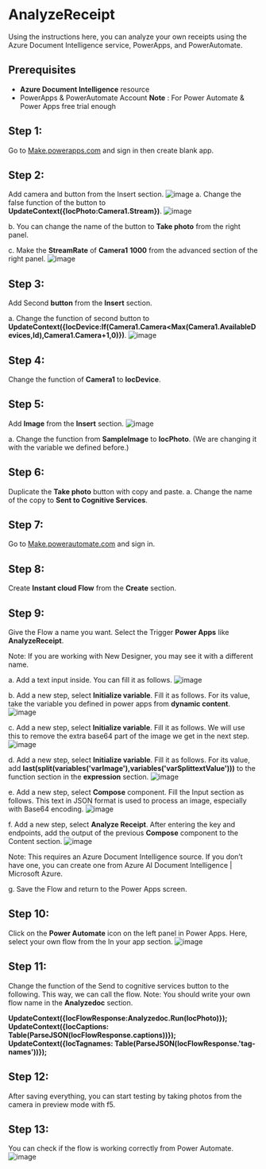 # AnalyzeReceipt

Using the instructions here, you can analyze your own receipts using the Azure Document Intelligence service, PowerApps, and PowerAutomate.

## Prerequisites
- **Azure Document Intelligence** resource
- PowerApps & PowerAutomate Account
**Note** : For Power Automate & Power Apps free trial enough

## Step 1: 
Go to [Make.powerapps.com](http://Make.powerapps.com) and sign in then create blank app.

## Step 2:
Add camera and button from the Insert section.
![image](https://github.com/user-attachments/assets/90d0afa3-d0dc-48a8-ac98-47e30579b68a)
a. Change the false function of the button to **UpdateContext({locPhoto:Camera1.Stream})**.
  ![image](https://github.com/user-attachments/assets/9472f771-6b8f-4723-b400-aadb6ace6086)
  
b. You can change the name of the button to **Take photo** from the right panel.

c. Make the **StreamRate** of **Camera1** **1000** from the advanced section of the right panel.
![image](https://github.com/user-attachments/assets/052af6fa-3f71-493f-938b-5f0fe9a40041)



## Step 3:
Add Second **button** from the **Insert** section.

a. Change the function of second button to **UpdateContext({locDevice:If(Camera1.Camera<Max(Camera1.AvailableDevices,Id),Camera1.Camera+1,0)})**.
![image](https://github.com/user-attachments/assets/7b7e72c6-5a65-447a-8642-e34475019442)

## Step 4:
Change the function of **Camera1** to **locDevice**.

## Step 5:
Add **Image** from the **Insert** section.
![image](https://github.com/user-attachments/assets/1b0aaa06-9074-4c8d-9cbe-a9dafcba2dea)

a. Change the function from **SampleImage** to **locPhoto**. (We are changing it with the variable we defined before.)

## Step 6:
Duplicate the **Take photo** button with copy and paste.
a. Change the name of the copy to **Sent to Cognitive Services**.

## Step 7:
Go to  [Make.powerautomate.com](https://make.powerautomate.com/) and sign in.

## Step 8:
Create **Instant cloud Flow** from the **Create** section.

## Step 9:
Give the Flow a name you want. Select the Trigger **Power Apps** like **AnalyzeReceipt**.

Note: If you are working with New Designer, you may see it with a different name.

a. Add a text input inside. You can fill it as follows.
![image](https://github.com/user-attachments/assets/48542c5a-2797-4e30-b944-410d959526b4)

b. Add a new step, select **Initialize variable**. Fill it as follows. For its value, take the variable you defined in power apps from **dynamic content**.
![image](https://github.com/user-attachments/assets/d4c5e72d-cf36-42c8-a645-0d2d016e7730)

c. Add a new step, select **Initialize variable**. Fill it as follows. We will use this to remove the extra base64 part of the image we get in the next step.
![image](https://github.com/user-attachments/assets/ff928cbb-b128-4ae9-b845-f7abd3a16b88)

d. Add a new step, select **Initialize variable**. Fill it as follows. For its value, add **last(split(variables('varImage'),variables('varSplittextValue')))** to the function section in the **expression** section.
![image](https://github.com/user-attachments/assets/eb9ffa9f-8eca-4683-8459-5e35417652ad)

e. Add a new step, select **Compose** component. Fill the Input section as follows. This text in JSON format is used to process an image, especially with Base64 encoding.
![image](https://github.com/user-attachments/assets/7fe8e96e-43f4-47ff-81de-38d848f6e634)


f. Add a new step, select **Analyze Receipt**. After entering the key and endpoints, add the output of the previous **Compose** component to the Content section.
![image](https://github.com/user-attachments/assets/bc3c3155-f4dc-4e7e-a88e-d3972151df63)

Note: This requires an Azure Document Intelligence source. If you don’t have one, you can create one from Azure AI Document Intelligence | Microsoft Azure.

g. Save the Flow and return to the Power Apps screen.

## Step 10:
Click on the **Power Automate** icon on the left panel in Power Apps. Here, select your own flow from the In your app section.
![image](https://github.com/user-attachments/assets/bb1ac0a4-2b96-413a-b8eb-cccc49861daf)


## Step 11:
Change the function of the Send to cognitive services button to the following. This way, we can call the flow.
Note: You should write your own flow name in the **Analyzedoc** section.

**UpdateContext({locFlowResponse:Analyzedoc.Run(locPhoto)});**
**UpdateContext({locCaptions: Table(ParseJSON(locFlowResponse.captions))});**
**UpdateContext({locTagnames: Table(ParseJSON(locFlowResponse.'tag-names'))});**

## Step 12:
After saving everything, you can start testing by taking photos from the camera in preview mode with f5.

## Step 13: 
You can check if the flow is working correctly from Power Automate.
![image](https://github.com/user-attachments/assets/4da2b281-0ff8-4801-b5be-2a20b936d9f1)

